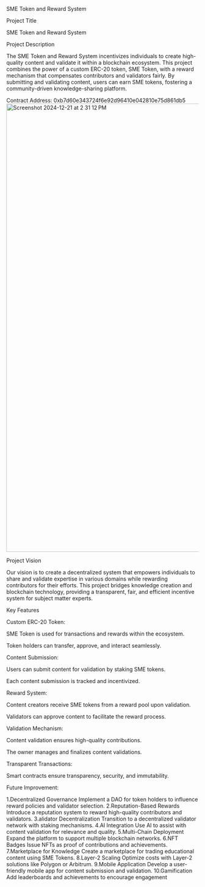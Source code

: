 SME Token and Reward System

Project Title

SME Token and Reward System

Project Description

The SME Token and Reward System incentivizes individuals to create high-quality content and validate it within a blockchain ecosystem. This project combines the power of a custom ERC-20 token, SME Token, with a reward mechanism that compensates contributors and validators fairly. By submitting and validating content, users can earn SME tokens, fostering a community-driven knowledge-sharing platform.




Contract Address: 0xb7d60e343724f6e92d96410e042810e75d861db5
<img width="1175" alt="Screenshot 2024-12-21 at 2 31 12 PM" src="https://github.com/user-attachments/assets/7aa0269a-6dd7-4fbe-8396-e5db508bf49b" />


Project Vision

Our vision is to create a decentralized system that empowers individuals to share and validate expertise in various domains while rewarding contributors for their efforts. This project bridges knowledge creation and blockchain technology, providing a transparent, fair, and efficient incentive system for subject matter experts.

Key Features

Custom ERC-20 Token:

SME Token is used for transactions and rewards within the ecosystem.

Token holders can transfer, approve, and interact seamlessly.

Content Submission:

Users can submit content for validation by staking SME tokens.

Each content submission is tracked and incentivized.

Reward System:

Content creators receive SME tokens from a reward pool upon validation.

Validators can approve content to facilitate the reward process.

Validation Mechanism:

Content validation ensures high-quality contributions.

The owner manages and finalizes content validations.

Transparent Transactions:

Smart contracts ensure transparency, security, and immutability.

Future Improvement:

 1.Decentralized Governance
Implement a DAO for token holders to influence reward policies and validator selection.
 2.Reputation-Based Rewards
Introduce a reputation system to reward high-quality contributors and validators.
 3.alidator Decentralization
Transition to a decentralized validator network with staking mechanisms.
 4.AI Integration
Use AI to assist with content validation for relevance and quality.
 5.Multi-Chain Deployment
Expand the platform to support multiple blockchain networks.
 6.NFT Badges
Issue NFTs as proof of contributions and achievements.
 7.Marketplace for Knowledge
Create a marketplace for trading educational content using SME Tokens.
 8.Layer-2 Scaling
Optimize costs with Layer-2 solutions like Polygon or Arbitrum.
 9.Mobile Application
Develop a user-friendly mobile app for content submission and validation.
 10.Gamification
Add leaderboards and achievements to encourage engagement


